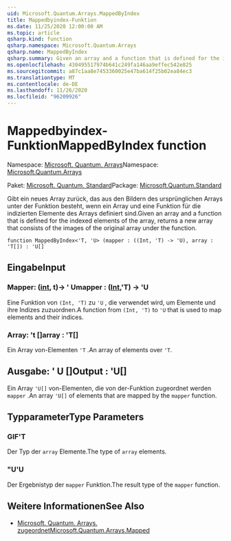 ```yaml
---
uid: Microsoft.Quantum.Arrays.MappedByIndex
title: Mappedbyindex-Funktion
ms.date: 11/25/2020 12:00:00 AM
ms.topic: article
qsharp.kind: function
qsharp.namespace: Microsoft.Quantum.Arrays
qsharp.name: MappedByIndex
qsharp.summary: Given an array and a function that is defined for the indexed elements of the array, returns a new array that consists of the images of the original array under the function.
ms.openlocfilehash: 430495517974b641c249fa146aa9effec542e825
ms.sourcegitcommit: a87c1aa8e7453360025e47ba614f25b02ea84ec3
ms.translationtype: MT
ms.contentlocale: de-DE
ms.lasthandoff: 11/26/2020
ms.locfileid: "96209926"
---
```

# <a name="mappedbyindex-function"></a><span data-ttu-id="1dfa0-102">Mappedbyindex-Funktion</span><span class="sxs-lookup"><span data-stu-id="1dfa0-102">MappedByIndex function</span></span>

<span data-ttu-id="1dfa0-103">Namespace: [Microsoft. Quantum. Arrays](xref:Microsoft.Quantum.Arrays)</span><span class="sxs-lookup"><span data-stu-id="1dfa0-103">Namespace: [Microsoft.Quantum.Arrays](xref:Microsoft.Quantum.Arrays)</span></span>

<span data-ttu-id="1dfa0-104">Paket: [Microsoft. Quantum. Standard](https://nuget.org/packages/Microsoft.Quantum.Standard)</span><span class="sxs-lookup"><span data-stu-id="1dfa0-104">Package: [Microsoft.Quantum.Standard](https://nuget.org/packages/Microsoft.Quantum.Standard)</span></span>


<span data-ttu-id="1dfa0-105">Gibt ein neues Array zurück, das aus den Bildern des ursprünglichen Arrays unter der Funktion besteht, wenn ein Array und eine Funktion für die indizierten Elemente des Arrays definiert sind.</span><span class="sxs-lookup"><span data-stu-id="1dfa0-105">Given an array and a function that is defined for the indexed elements of the array, returns a new array that consists of the images of the original array under the function.</span></span>

```qsharp
function MappedByIndex<'T, 'U> (mapper : ((Int, 'T) -> 'U), array : 'T[]) : 'U[]
```


## <a name="input"></a><span data-ttu-id="1dfa0-106">Eingabe</span><span class="sxs-lookup"><span data-stu-id="1dfa0-106">Input</span></span>

### <a name="mapper--intt---u"></a><span data-ttu-id="1dfa0-107">Mapper: ([int](xref:microsoft.quantum.lang-ref.int), t)-> ' U</span><span class="sxs-lookup"><span data-stu-id="1dfa0-107">mapper : ([Int](xref:microsoft.quantum.lang-ref.int),'T) -> 'U</span></span>

<span data-ttu-id="1dfa0-108">Eine Funktion von `(Int, 'T)` zu `'U` , die verwendet wird, um Elemente und ihre Indizes zuzuordnen.</span><span class="sxs-lookup"><span data-stu-id="1dfa0-108">A function from `(Int, 'T)` to `'U` that is used to map elements and their indices.</span></span>


### <a name="array--t"></a><span data-ttu-id="1dfa0-109">Array: 't []</span><span class="sxs-lookup"><span data-stu-id="1dfa0-109">array : 'T[]</span></span>

<span data-ttu-id="1dfa0-110">Ein Array von-Elementen `'T` .</span><span class="sxs-lookup"><span data-stu-id="1dfa0-110">An array of elements over `'T`.</span></span>



## <a name="output--u"></a><span data-ttu-id="1dfa0-111">Ausgabe: ' U []</span><span class="sxs-lookup"><span data-stu-id="1dfa0-111">Output : 'U[]</span></span>

<span data-ttu-id="1dfa0-112">Ein Array `'U[]` von-Elementen, die von der-Funktion zugeordnet werden `mapper` .</span><span class="sxs-lookup"><span data-stu-id="1dfa0-112">An array `'U[]` of elements that are mapped by the `mapper` function.</span></span>

## <a name="type-parameters"></a><span data-ttu-id="1dfa0-113">Typparameter</span><span class="sxs-lookup"><span data-stu-id="1dfa0-113">Type Parameters</span></span>

### <a name="t"></a><span data-ttu-id="1dfa0-114">GIF</span><span class="sxs-lookup"><span data-stu-id="1dfa0-114">'T</span></span>

<span data-ttu-id="1dfa0-115">Der Typ der `array` Elemente.</span><span class="sxs-lookup"><span data-stu-id="1dfa0-115">The type of `array` elements.</span></span>
### <a name="u"></a><span data-ttu-id="1dfa0-116">"U</span><span class="sxs-lookup"><span data-stu-id="1dfa0-116">'U</span></span>

<span data-ttu-id="1dfa0-117">Der Ergebnistyp der `mapper` Funktion.</span><span class="sxs-lookup"><span data-stu-id="1dfa0-117">The result type of the `mapper` function.</span></span>

## <a name="see-also"></a><span data-ttu-id="1dfa0-118">Weitere Informationen</span><span class="sxs-lookup"><span data-stu-id="1dfa0-118">See Also</span></span>

- [<span data-ttu-id="1dfa0-119">Microsoft. Quantum. Arrays. zugeordnet</span><span class="sxs-lookup"><span data-stu-id="1dfa0-119">Microsoft.Quantum.Arrays.Mapped</span></span>](xref:Microsoft.Quantum.Arrays.Mapped)
